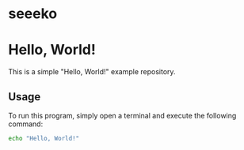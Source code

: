 # seeeko
# Hello, World!

This is a simple "Hello, World!" example repository.

## Usage

To run this program, simply open a terminal and execute the following command:

```bash
echo "Hello, World!"
